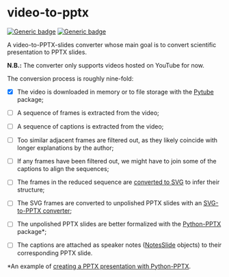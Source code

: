 # video-to-pptx

[![Generic badge](https://img.shields.io/badge/status-alpha-green.svg)](https://shields.io/)
[![Generic badge](https://img.shields.io/badge/python-3.8%20|%203.9%20|%203.10-blue.svg)](https://shields.io/)

A video-to-PPTX-slides converter whose main goal is to convert scientific presentation to PPTX slides.

**N.B.:** The converter only supports videos hosted on YouTube for now.

The conversion process is roughly nine-fold:

- [X] The video is downloaded in memory or to file storage with the [Pytube](https://pytube.io/en/latest/index.html) package;
- [ ] A sequence of frames is extracted from the video;
- [ ] A sequence of captions is extracted from the video;
- [ ] Too similar adjacent frames are filtered out, as they likely coincide with longer explanations by the author;
- [ ] If any frames have been filtered out, we might have to join some of the captions to align the sequences;
- [ ] The frames in the reduced sequence are [converted to SVG](https://github.com/IngJavierR/PngToSvg) to infer their structure;
- [ ] The SVG frames are converted to unpolished PPTX slides with an [SVG-to-PPTX converter](https://github.com/udp/svg-to-pptx);
- [ ] The unpolished PPTX slides are better formalized with the [Python-PPTX](https://python-pptx.readthedocs.io/en/latest/index.html) package*;
- [ ] The captions are attached as speaker notes ([NotesSlide](https://python-pptx.readthedocs.io/en/latest/api/slides.html#notesslide-objects) objects) to their corresponding PPTX slide.


*An example of [creating a PPTX presentation with Python-PPTX](https://towardsdatascience.com/creating-presentations-with-python-3f5737824f61).  
